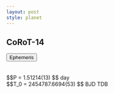 ```yaml
---
layout: post
style: planet
---
```

<script src="../js/planets.js"></script>

## CoRoT-14

<!-- Tab links -->
<div class="tab">
<button class="tablinks" onclick="openCity(event, 'Ephemeris')">Ephemeris</button>
</div>

<!-- Tab content -->
<div id="Ephemeris" class="tabcontent" markdown="1">
<br/><br/>
$$P = 1.51214(13) $$ day <br/>
$$T_0 = 2454787.6694(53) $$ BJD TDB
<br/><br/>
<br/><br/>
</div>



<script src="../js/tabs.js"></script>


